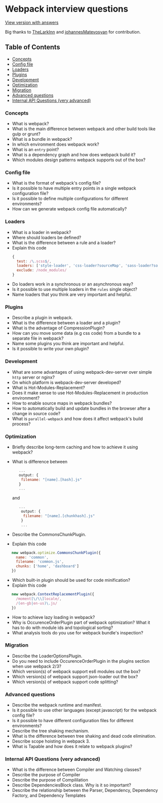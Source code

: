 # Webpack interview questions

[View version with answers](https://github.com/styopdev/webpack-interview-questions/blob/master/answers.md)

Big thanks to [TheLarkInn](https://github.com/TheLarkInn) and [johannesMatevosyan](https://github.com/johannesMatevosyan) for contribution.

## Table of Contents

* [Concepts](#concepts)
* [Config file](#config-file)
* [Loaders](#loaders)
* [Plugins](#plugins)
* [Development](#development)
* [Optimization](#optimization)
* [Migration](#migration)
* [Advanced questions](#advanced-questions)
* [Internal API Questions (very advanced)](#internal-api-questions-very-advanced)

### Concepts
* What is webpack?
* What is the main difference between webpack and other build tools like gulp or grunt?
* What is a bundle in webpack?
* In which environment does webpack work?
* What is an `entry` point?
* What is a dependency graph and how does webpack build it?
* Which modules design patterns webpack supports out of the box?

### Config file
* What is the format of webpack's config file?
* Is it possible to have multiple entry points in a single webpack configuration file?
* Is it possible to define multiple configurations for different environments?
* How can we generate webpack config file automatically?

### Loaders 
* What is a loader in webpack?
* Where should loaders be defined?
* What is the difference between a rule and a loader?
* Explain this code
    ```javascript
    {
      test: /\.scss$/,
      loaders: ['style-loader', 'css-loader?sourceMap', 'sass-loader?sourceMap', 'postcss-loader'],
      exclude: /node_modules/
    }
    ```
* Do loaders work in a synchronous or an asynchronous way?
* Is it possible to use multiple loaders in the `rules` single object?
* Name loaders that you think are very important and helpful.

 
### Plugins 
* Describe a plugin in webpack.
* What is the difference between a loader and a plugin?
* What is the advantage of CompressionPlugin?
* How can you move some data (e.g css code) from a bundle to a separate file in webpack?
* Name some plugins you think are important and helpful.
* Is it possible to write your own plugin?

### Development
* What are some advantages of using webpack-dev-server over simple `http` server or nginx?
* On which platform is webpack-dev-server developed?
* What is Hot-Modules-Replacement?
* Does it make sense to use Hot-Modules-Replacement in production environment?
* How to enable source maps in webpack bundles?
* How to automatically build and update bundles in the browser after a change in source code?
* What is `parallel-webpack` and how does it affect webpack's build process?


### Optimization
* Briefly describe long-term caching and how to achieve it using webpack?
* What is difference between

    ```javascript
       ...
       output: {
        filename: "[name].[hash].js"
       }
       ...
   ```
    and
   ```javascript
      ...
       output: {
        filename: "[name].[chunkhash].js"
       }
       ...
    ```
* Describe the CommonsChunkPlugin.
* Explain this code
 ```javascript
    new webpack.optimize.CommonsChunkPlugin({
      name: 'common',
      filename: 'common.js',
      chunks: ['home', 'dashboard']
    })
  ```
* Which built-in plugin should be used for code minification?
* Explain this code
 ```javascript
    new webpack.ContextReplacementPlugin({
      /moment[\/\\]locale/,
      /(en-gb|en-us)\.js/
    })
  ```
* How to achieve lazy loading in webpack?
* Why is OccurenceOrderPlugin part of webpack optimization? What it has to do with module ids and topological sorting?
* What analysis tools do you use for webpack bundle's inspection?


### Migration
* Describe the LoaderOptionsPlugin.
* Do you need to include OccurenceOrderPlugin in the plugins section when use webpack 2/3?
* Which version(s) of webpack support es6 modules out the box?
* Which version(s) of webpack support json-loader out the box?
* Which version(s) of webpack support code splitting?


### Advanced questions
* Describe the webpack runtime and manifest.
* Is it possible to use other languages (except javascript) for the webpack config file?
* Is it possible to have different configuration files for different environments?
* Describe the tree shaking mechanism.
* What is the difference between tree shaking and dead code elimination.
* Describe scope hoisting in webpack 3.
* What is Tapable and how does it relate to webpack plugins?

### Internal API Questions (very advanced)
* What is the difference between Compiler and Watching classes?
* Describe the purpose of Compiler
* Describe the purpose of Compililation
* Describe DependenciesBlock class. Why is it so important?
* Describe the relationship between the Parser, Dependency, Dependency Factory, and Dependency Templates
